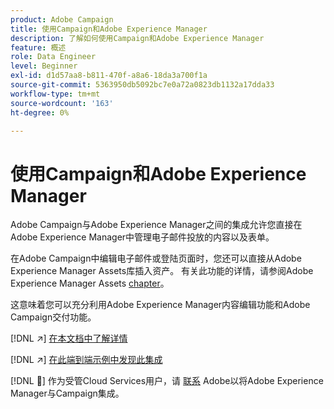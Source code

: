 ```yaml
---
product: Adobe Campaign
title: 使用Campaign和Adobe Experience Manager
description: 了解如何使用Campaign和Adobe Experience Manager
feature: 概述
role: Data Engineer
level: Beginner
exl-id: d1d57aa8-b811-470f-a8a6-18da3a700f1a
source-git-commit: 5363950db5092bc7e0a72a0823db1132a17dda33
workflow-type: tm+mt
source-wordcount: '163'
ht-degree: 0%

---
```


# 使用Campaign和Adobe Experience Manager

Adobe Campaign与Adobe Experience Manager之间的集成允许您直接在Adobe Experience Manager中管理电子邮件投放的内容以及表单。

在Adobe Campaign中编辑电子邮件或登陆页面时，您还可以直接从Adobe Experience Manager Assets库插入资产。 有关此功能的详情，请参阅Adobe Experience Manager Assets [chapter](https://experienceleague.adobe.com/docs/experience-manager-cloud-service/assets/overview.html)。

这意味着您可以充分利用Adobe Experience Manager内容编辑功能和Adobe Campaign交付功能。

[!DNL :arrow_upper_right:] [在本文档中了解详情](https://experienceleague.adobe.com/docs/experience-manager-65/administering/integration/campaignonpremise.html?lang=en#aem-and-adobe-campaign-integration-workflow)

[!DNL :arrow_upper_right:] [在此端到端示例中发现此集成](https://experienceleague.adobe.com/docs/campaign-classic/using/integrating-with-adobe-experience-cloud/adobe-experience-manager/creating-an-experience-manager-newsletter.html?lang=en#integrating-with-adobe-experience-cloud)

[!DNL :speech_balloon:] 作为受管Cloud Services用户，请 [联系](../start/campaign-faq.md#support) Adobe以将Adobe Experience Manager与Campaign集成。

